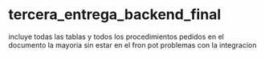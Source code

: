# tercera_entrega_backend_final

incluye todas las tablas y todos los procedimientos pedidos en el documento
la mayoria sin estar en el fron pot problemas con la integracion
